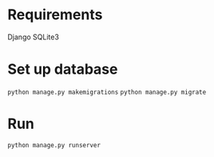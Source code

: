 # Requirements
Django
SQLite3

# Set up database
`python manage.py makemigrations`
`python manage.py migrate`

# Run
`python manage.py runserver`
